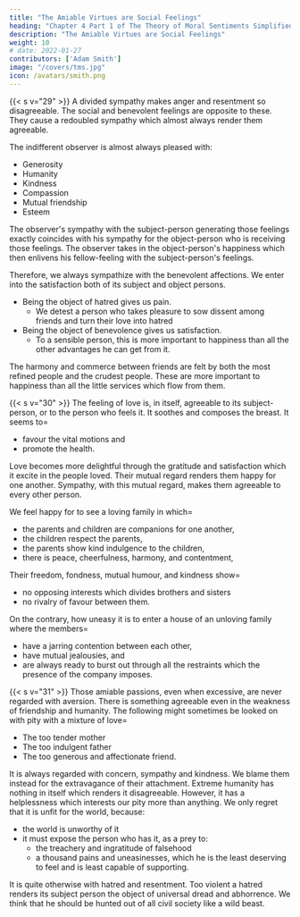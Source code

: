 ```yaml
---
title: "The Amiable Virtues are Social Feelings"
heading: "Chapter 4 Part 1 of The Theory of Moral Sentiments Simplified"
description: "The Amiable Virtues are Social Feelings"
weight: 10
# date: 2022-01-27
contributors: ['Adam Smith']
image: "/covers/tms.jpg"
icon: /avatars/smith.png
---
```



{{< s v="29" >}} A divided sympathy makes anger and resentment so disagreeable. The social and benevolent feelings are opposite to these. They cause a redoubled sympathy which almost always render them agreeable.

The indifferent observer is almost always pleased with:
- Generosity
- Humanity
- Kindness
- Compassion
- Mutual friendship
- Esteem

The observer's sympathy with the subject-person generating those feelings exactly coincides with his sympathy for the object-person who is receiving those feelings. The observer takes in the object-person's happiness which then enlivens his fellow-feeling with the subject-person's feelings.

Therefore, we always sympathize with the benevolent affections. We enter into the satisfaction both of its subject and object persons.
- Being the object of hatred gives us pain.
  - We detest a person who takes pleasure to sow dissent among friends and turn their love into hatred
- Being the object of benevolence gives us satisfaction.
  - To a sensible person, this is more important to happiness than all the other advantages he can get from it.

<!-- Yet where is the cause of the atrocity of such an injury? Is it in= 
- depriving his friends of their good offices for each other, had their friendship continued?
- depriving them of that friendship itself?
- robbing them of each other's affections?
- disturbing the harmony of their hearts, and
- ending that happy commerce between them? -->

The harmony and commerce between friends are felt by both the most refined people and the crudest people. These are more important to happiness than all the little services which flow from them.



{{< s v="30" >}} The feeling of love is, in itself, agreeable to its subject-person, or to the person who feels it. It soothes and composes the breast. It seems to= 
- favour the vital motions and
- promote the health.

Love becomes more delightful through the gratitude and satisfaction which it excite in the people loved. Their mutual regard renders them happy for one another. Sympathy, with this mutual regard, makes them agreeable to every other person.

We feel happy for to see a loving family in which= 
- the parents and children are companions for one another,
- the children respect the parents,
- the parents show kind indulgence to the children,
- there is peace, cheerfulness, harmony, and contentment,

Their freedom, fondness, mutual humour, and kindness show= 
- no opposing interests which divides brothers and sisters
- no rivalry of favour between them.

On the contrary, how uneasy it is to enter a house of an unloving family where the members= 
- have a jarring contention between each other,
- have mutual jealousies, and
- are always ready to burst out through all the restraints which the presence of the company imposes.


{{< s v="31" >}} Those amiable passions, even when excessive, are never regarded with aversion. There is something agreeable even in the weakness of friendship and humanity. The following might sometimes be looked on with pity with a mixture of love= 
- The too tender mother
- The too indulgent father
- The too generous and affectionate friend.

<!-- Only the most brutal and worthless person can hate these.  -->
It is always regarded  with concern, sympathy and kindness. We blame them instead for the extravagance of their attachment. Extreme humanity has nothing in itself which renders it disagreeable. However, it has a helplessness which interests our pity more than anything. We only regret that it is unfit for the world, because:
- the world is unworthy of it
- it must expose the person who has it, as a prey to:
  - the treachery and ingratitude of falsehood
  - a thousand pains and uneasinesses, which he is the least deserving to feel and is least capable of supporting.

It is quite otherwise with hatred and resentment. Too violent a hatred renders its subject person the object of universal dread and abhorrence. We think that he should be hunted out of all civil society like a wild beast.
